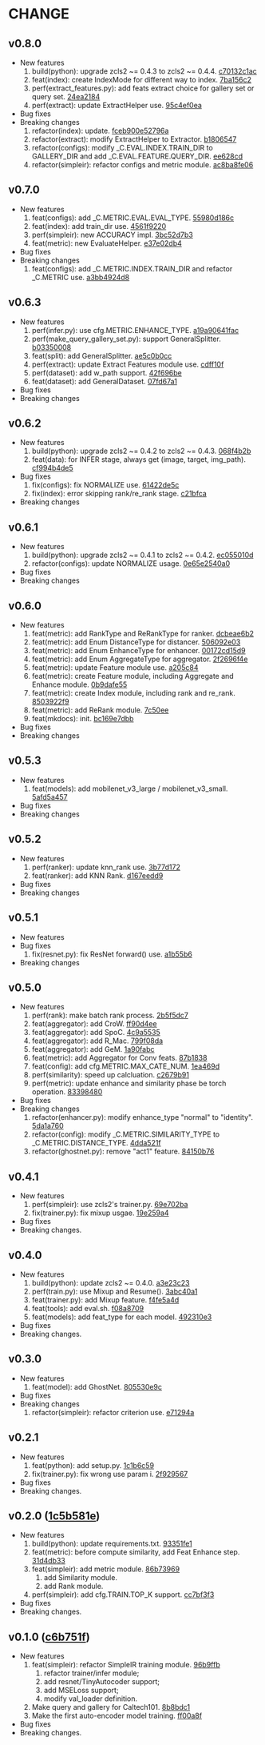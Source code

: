 
# CHANGE

## v0.8.0

* New features
  1. build(python): upgrade zcls2 ~= 0.4.3 to zcls2 ~= 0.4.4. [c70132c1ac](https://github.com/zjykzj/SimpleIR/tree/c70132c1ac8ad163ba2c63a95114d5a1dd8156ed)
  2. feat(index): create IndexMode for different way to index. [7ba156c2](https://github.com/zjykzj/SimpleIR/tree/7ba156c267f5d4a90ee75abda71de49349f45d8a)
  3. perf(extract_features.py): add feats extract choice for gallery set or query set. [24ea2184](https://github.com/zjykzj/SimpleIR/tree/24ea2184bec070b11808707baae31e78346db8d9)
  4. perf(extract): update ExtractHelper use. [95c4ef0ea](https://github.com/zjykzj/SimpleIR/tree/95c4ef0ea59756e9161afcdd4b7daff22e1947f6)
* Bug fixes
* Breaking changes
  1. refactor(index): update. [fceb900e52796a](https://github.com/zjykzj/SimpleIR/tree/fceb900e52796aff3036a1db165124ed82268a17)
  2. refactor(extract): modify ExtractHelper to Extractor. [b1806547](https://github.com/zjykzj/SimpleIR/tree/b1806547cc8fe1e78879790a2a0d584864b9792c)
  3. refactor(configs): modify _C.EVAL.INDEX.TRAIN_DIR to GALLERY_DIR and add _C.EVAL.FEATURE.QUERY_DIR. [ee628cd](https://github.com/zjykzj/SimpleIR/tree/ee628cdcfd5f1c7015d233181106c26b6367ad86)
  4. refactor(simpleir): refactor configs and metric module. [ac8ba8fe06](https://github.com/zjykzj/SimpleIR/tree/ac8ba8fe061b1c8b2fbd6e91b0223de5d271240e)

## v0.7.0

* New features
  1. feat(configs): add _C.METRIC.EVAL.EVAL_TYPE. [55980d186c](https://github.com/zjykzj/SimpleIR/tree/55980d186cc22ef05797cef026a8449fe32f43a3)
  2. feat(index): add train_dir use. [4561f9220](https://github.com/zjykzj/SimpleIR/tree/4561f9220553ade8b6e41d2c80b80249797272b0)
  3. perf(simpleir): new ACCURACY impl. [3bc52d7b3](https://github.com/zjykzj/SimpleIR/tree/3bc52d7b313a2390a5155daf711cff5465807128)
  4. feat(metric): new EvaluateHelper. [e37e02db4](https://github.com/zjykzj/SimpleIR/tree/e37e02db4069b67f955f83da179c19c5232435a5)
* Bug fixes
* Breaking changes
  1. feat(configs): add _C.METRIC.INDEX.TRAIN_DIR and refactor _C.METRIC use. [a3bb4924d8](https://github.com/zjykzj/SimpleIR/tree/a3bb4924d83f5306aafe7a08c54223266af5f47c)

## v0.6.3

* New features
  1. perf(infer.py): use cfg.METRIC.ENHANCE_TYPE. [a19a90641fac](https://github.com/zjykzj/SimpleIR/tree/a19a90641faceba406cce95f40b0ea7f01d7780b)
  2. perf(make_query_gallery_set.py): support GeneralSplitter. [b03350008](https://github.com/zjykzj/SimpleIR/tree/b03350008d822d691acfb6beb7ca511fb5a27366)
  3. feat(split): add GeneralSplitter. [ae5c0b0cc](https://github.com/zjykzj/SimpleIR/tree/ae5c0b0cc9c044280be4197e98e01bb7f154ed6b)
  4. perf(extract): update Extract Features module use. [cdff10f](https://github.com/zjykzj/SimpleIR/tree/cdff10fd4e7b4af03f37f9cc32e68c411b0f7682)
  5. perf(dataset): add w_path support. [42f696be](https://github.com/zjykzj/SimpleIR/tree/42f696be1e3e6c10b38d0e2d61397b592668dff6)
  6. feat(dataset): add GeneralDataset. [07fd67a1](https://github.com/zjykzj/SimpleIR/tree/07fd67a19e4aa425f22dfca697d344ec34c7534d)
* Bug fixes
* Breaking changes

## v0.6.2

* New features
  1. build(python): upgrade zcls2 ~= 0.4.2 to zcls2 ~= 0.4.3. [068f4b2b](https://github.com/zjykzj/SimpleIR/tree/068f4b2b0cab72646c788081a691cc50f135b80e)
  2. feat(data): for INFER stage, always get (image, target, img_path). [cf994b4de5](https://github.com/zjykzj/SimpleIR/tree/cf994b4de56d688fa09219b4f39d4305e3cb3322)
* Bug fixes
  1. fix(configs): fix NORMALIZE use. [61422de5c](https://github.com/zjykzj/SimpleIR/tree/61422de5c584f89463c4d6749a99a30a43548b23)
  2. fix(index): error skipping rank/re_rank stage. [c21bfca](https://github.com/zjykzj/SimpleIR/tree/c21bfca3cac21f96b4c06be53923ced9ff45c7ca)
* Breaking changes

## v0.6.1

* New features
  1. build(python): upgrade zcls2 ~= 0.4.1 to zcls2 ~= 0.4.2. [ec055010d](https://github.com/zjykzj/SimpleIR/tree/ec055010d88f7dac8ac68ceefae79919ddf45f87)
  2. refactor(configs): update NORMALIZE usage. [0e65e2540a0](https://github.com/zjykzj/SimpleIR/tree/0e65e2540a00da1e8167644f394e2eefbf03a209)
* Bug fixes
* Breaking changes

## v0.6.0

* New features
  1. feat(metric): add RankType and ReRankType for ranker. [dcbeae6b2](https://github.com/zjykzj/SimpleIR/tree/dcbeae6b2a92fc9f15223a82164bae837d4fcd8f)
  2. feat(metric): add Enum DistanceType for distancer. [506092e03](https://github.com/zjykzj/SimpleIR/tree/506092e034ea9172686f048b42f94c1700f37012)
  3. feat(metric): add Enum EnhanceType for enhancer. [00172cd15d9](https://github.com/zjykzj/SimpleIR/tree/00172cd15d9ce2dc029b111414c20117485ee8c4)
  4. feat(metric): add Enum AggregateType for aggregator. [2f2696f4e](https://github.com/zjykzj/SimpleIR/tree/2f2696f4e1b4d5187948aaefb1a7a2986a438102)
  5. feat(metric): update Feature module use. [a205c84](https://github.com/zjykzj/SimpleIR/tree/a205c8473e90ce8f7ded8eabae2efd9535c0a2ba)
  6. feat(metric): create Feature module, including Aggregate and Enhance module. [0b9dafe55](https://github.com/zjykzj/SimpleIR/tree/0b9dafe555dfd3ecc5d5f23111a695f2395b85ab)
  7. feat(metric): create Index module, including rank and re_rank. [8503922f9](https://github.com/zjykzj/SimpleIR/tree/8503922f92b6326a9f0523794a4025750d350570)
  8. feat(metric): add ReRank module. [7c50ee](https://github.com/zjykzj/SimpleIR/tree/7c50ee31ddd41b6167cf3333b737b91bbeddc164)
  9. feat(mkdocs): init. [bc169e7dbb](https://github.com/zjykzj/SimpleIR/tree/bc169e7dbbfd5aabcaa92dc505f2fbcb735e78c0)
* Bug fixes
* Breaking changes

## v0.5.3

* New features
  1. feat(models): add mobilenet_v3_large / mobilenet_v3_small. [5afd5a457](https://github.com/zjykzj/SimpleIR/tree/5afd5a457c641bd999cc8ac0dfd390c2c8d051ed)
* Bug fixes
* Breaking changes

## v0.5.2

* New features
  1. perf(ranker): update knn_rank use. [3b77d172](https://github.com/zjykzj/SimpleIR/tree/3b77d172048c357173ba5de0acb738f7776a4068)
  2. feat(ranker): add KNN Rank. [d167eedd9](https://github.com/zjykzj/SimpleIR/tree/d167eedd93664db9ae783dd8013cdcab735bc8e4)
* Bug fixes
* Breaking changes

## v0.5.1

* New features
* Bug fixes
  1. fix(resnet.py): fix ResNet forward() use. [a1b55b6](https://github.com/zjykzj/SimpleIR/tree/a1b55b6ac183600aaeb0f1aea215592e849cc047)
* Breaking changes

## v0.5.0

* New features
  1. perf(rank): make batch rank process. [2b5f5dc7](https://github.com/zjykzj/SimpleIR/tree/2b5f5dc73e36df1b48a6d3f5dd8a20b061ef2e6f)
  2. feat(aggregator): add CroW. [ff90d4ee](https://github.com/zjykzj/SimpleIR/tree/ff90d4ee760e7129d63aa41ab965a5d1b3e91f06)
  3. feat(aggregator): add SpoC. [4c9a5535](https://github.com/zjykzj/SimpleIR/tree/4c9a55356aede97ed067f1e5a7cb09aee242b6d1)
  4. feat(aggregator): add R_Mac. [799f08da](https://github.com/zjykzj/SimpleIR/tree/799f08da43c779d1c12df48b656c6053400bf671)
  5. feat(aggregator): add GeM. [1a90fabc](https://github.com/zjykzj/SimpleIR/tree/1a90fabcbaba947c214c54354e40f3f5791398f6)
  6. feat(metric): add Aggregator for Conv feats. [87b1838](https://github.com/zjykzj/SimpleIR/tree/87b183812f5fcd33bfd700a41efe59a221641931)
  7. feat(config): add cfg.METRIC.MAX_CATE_NUM. [1ea469d](https://github.com/zjykzj/SimpleIR/tree/1ea469d15174936346101191ac5d34ed108b22ab)
  8. perf(similarity): speed up calcluation. [c2679b91](https://github.com/zjykzj/SimpleIR/tree/c2679b91b1bcc427027ff8504ebe48f7606df19d)
  9. perf(metric): update enhance and similarity phase be torch operation. [83398480](https://github.com/zjykzj/SimpleIR/tree/83398480d66e3a4b76997d03890c06d0ba0a7311)
* Bug fixes
* Breaking changes
  1. refactor(enhancer.py): modify enhance_type "normal" to "identity". [5da1a760](https://github.com/zjykzj/SimpleIR/tree/5da1a760911086e8ca5f675769db3a501fef31d1)
  2. refactor(config): modify _C.METRIC.SIMILARITY_TYPE to _C.METRIC.DISTANCE_TYPE. [4dda521f](https://github.com/zjykzj/SimpleIR/tree/4dda521f3107ec255c7a5f5b9d648b74b72f87ea)
  3. refactor(ghostnet.py): remove "act1" feature. [84150b76](https://github.com/zjykzj/SimpleIR/tree/84150b76e81d36dc57e6d16f1114969a86cc745a)

## v0.4.1

* New features
  1. perf(simpleir): use zcls2's trainer.py. [69e702ba](https://github.com/zjykzj/SimpleIR/tree/69e702ba1699963b56db5608cbaa98a99dc080e0)
  2. fix(trainer.py): fix mixup usgae. [19e259a4](https://github.com/zjykzj/SimpleIR/tree/19e259a44cd257bb8f422f9cdc6450f47b460f82)
* Bug fixes
* Breaking changes.

## v0.4.0

* New features
  1. build(python): update zcls2 ~= 0.4.0. [a3e23c23](https://github.com/zjykzj/SimpleIR/tree/a3e23c23e83fb3d1431d33d6dc2e4a8e6a3f1fc0)
  2. perf(train.py): use Mixup and Resume(). [3abc40a1](https://github.com/zjykzj/SimpleIR/tree/3abc40a1d068944dfc4cf9f478f4eabcc3b85a87)
  3. feat(trainer.py): add Mixup feature. [f4fe5a4d](https://github.com/zjykzj/SimpleIR/tree/f4fe5a4d68dde74f3d18c17c47c012114dab5fb5)
  4. feat(tools): add eval.sh. [f08a8709](https://github.com/zjykzj/SimpleIR/tree/f08a8709f246568568366b3aaaea19a1d8152956)
  5. feat(models): add feat_type for each model. [492310e3](https://github.com/zjykzj/SimpleIR/tree/492310e3598f3bc9c3a411210b1da7064268298b)
* Bug fixes
* Breaking changes.

## v0.3.0

* New features
  1. feat(model): add GhostNet. [805530e9c](https://github.com/zjykzj/SimpleIR/tree/805530e9c216e41cf612d4a659fb059444b669e1)
* Bug fixes
* Breaking changes
  1. refactor(simpleir): refactor criterion use. [e71294a](https://github.com/zjykzj/SimpleIR/tree/e71294a9e7423b7167436837e097561942349b4d)

## v0.2.1

* New features
  1. feat(python): add setup.py. [1c1b6c59](https://github.com/zjykzj/SimpleIR/tree/1c1b6c59d9e0b1deb217c42e8fbf2223e8d837a3)
  2. fix(trainer.py): fix wrong use param i. [2f929567](https://github.com/zjykzj/SimpleIR/tree/2f92956761d9905b04e5319678b56caa3e098b9f)
* Bug fixes
* Breaking changes.

## v0.2.0 ([1c5b581e](https://github.com/zjykzj/SimpleIR/tree/1c5b581e3d96c76364472dcce8448561288611c0))

* New features
  1. build(python): update requirements.txt. [93351fe1](https://github.com/zjykzj/SimpleIR/tree/93351fe1111a37b29909621de0ed5b012d592918)
  2. feat(metric): before compute similarity, add Feat Enhance step. [31d4db33](https://github.com/zjykzj/SimpleIR/tree/31d4db3324d5846185265e93746d3c190e4db4bd)
  3. feat(simpleir): add metric module. [86b73969](https://github.com/zjykzj/SimpleIR/tree/86b73969db156d2e150535edd9d4b2e19c11bbe1)
     1. add Similarity module.
     2. add Rank module.
  4. perf(simpleir): add cfg.TRAIN.TOP_K support. [cc7bf3f3](https://github.com/zjykzj/SimpleIR/tree/cc7bf3f3c073bdb480a5c78841d0b07c20e4f772)
* Bug fixes
* Breaking changes.

## v0.1.0 ([c6b751f](https://github.com/zjykzj/SimpleIR/commit/c6b751f56aeb977d0fdb9720eaa6f04441910abe))

* New features 
  1. feat(simpleir): refactor SimpleIR training module. [96b9ffb](https://github.com/zjykzj/SimpleIR/commit/96b9ffbd019587a340149956ccf5fa891d928d66)
     1. refactor trainer/infer module;
     2. add resnet/TinyAutocoder support;
     3. add MSELoss support;
     4. modify val_loader definition.
  2. Make query and gallery for Caltech101. [8b8bdc1](https://github.com/zjykzj/SimpleIR/commit/8b8bdc1034ac5e4317583d7cfe6a2133dac20f80)
  3. Make the first auto-encoder model training. [ff00a8f](https://github.com/zjykzj/SimpleIR/commit/ff00a8ff9fc26a91b81bfb91b8bef64f752f0c80)
* Bug fixes
* Breaking changes.
